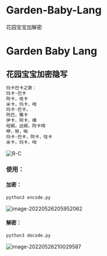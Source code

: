 # Garden-Baby-Lang
花园宝宝加解密
# Garden Baby Lang

## 花园宝宝加密隐写 　

```markdown
玛卡巴卡之歌：
玛卡·巴卡 　　
阿卡，哇卡 　　
米卡，玛卡，呣 　　
玛卡·巴卡，
阿巴，雅卡 　　
伊卡，阿卡，噢 　　
哈姆，达姆，阿卡嗙 　　
咿，呀，呦 　　
玛卡·巴卡，阿卡，哇卡 　　
米卡，玛卡，呣 
```

![R-C](https://i0.hdslb.com/bfs/album/513536a5936c212fec07f45a1e852ac824222ede.jpg)

### 使用：

#### 加密：

```bash
python3 encode.py
```

![image-20220526205952062](https://i0.hdslb.com/bfs/album/dac121ec63c0a3d1915e824ba8a3aec58f6e3835.png)

#### 解密：

```bash
python3 decode.py
```

![image-20220526210029587](https://i0.hdslb.com/bfs/album/2f7b5c6f7044954a09478bcdb050cbe78e29349a.png)
